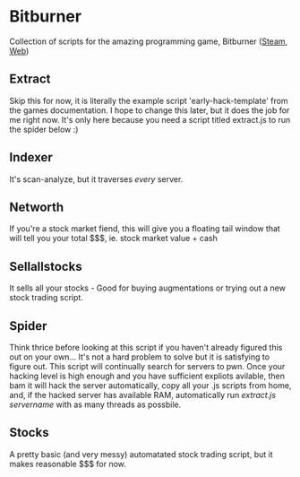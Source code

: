 # Bitburner
Collection of scripts for the amazing programming game, Bitburner ([Steam](https://store.steampowered.com/app/1812820/Bitburner/), [Web](https://danielyxie.github.io/bitburner/))

## Extract
Skip this for now, it is literally the example script 'early-hack-template' from the games documentation. I hope to change this later, but it does the job for me right now. It's only here because you need a script titled extract.js to run the spider below :)

## Indexer
It's scan-analyze, but it traverses *every* server.

## Networth
If you're a stock market fiend, this will give you a floating tail window that will tell you your total $$$, ie. stock market value + cash

## Sellallstocks
It sells all your stocks - Good for buying augmentations or trying out a new stock trading script.

## Spider
Think thrice before looking at this script if you haven't already figured this out on your own... It's not a hard problem to solve but it is satisfying to figure out.
This script will continually search for servers to pwn. Once your hacking level is high enough and you have sufficient expliots avilable, then bam it will hack the server automatically, copy all your .js scripts from home, and, if the hacked server has available RAM, automatically run *extract.js servername* with as many threads as possbile.

## Stocks
A pretty basic (and very messy) automatated stock trading script, but it makes reasonable $$$ for now.
